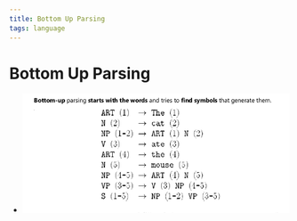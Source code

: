 ```yaml
---
title: Bottom Up Parsing
tags: language
---
```


# Bottom Up Parsing
- ![im](assets/Pasted%20Image%2020220506183325.png)


























































